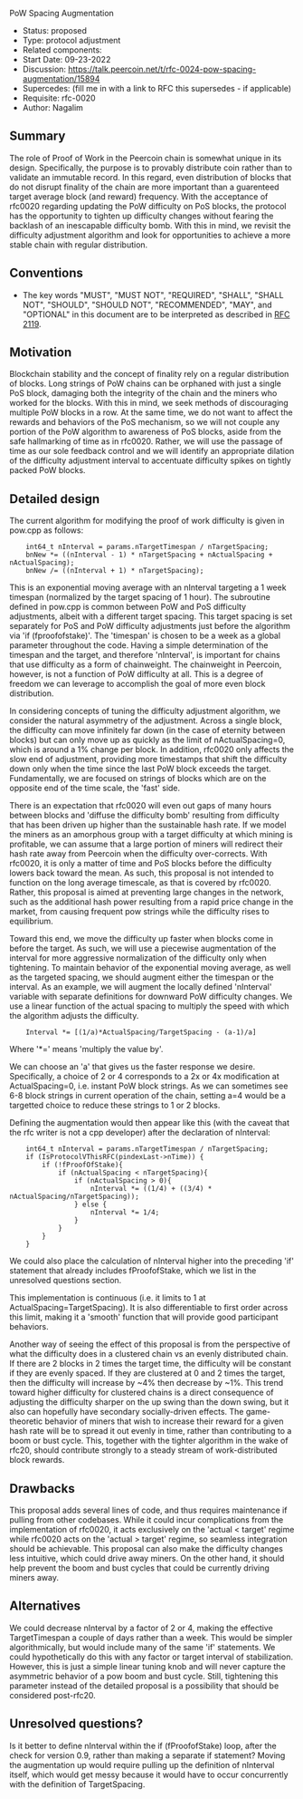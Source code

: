  PoW Spacing Augmentation

- Status: proposed
- Type: protocol adjustment
- Related components: 
- Start Date: 09-23-2022
- Discussion: https://talk.peercoin.net/t/rfc-0024-pow-spacing-augmentation/15894
- Supercedes: (fill me in with a link to RFC this supersedes - if applicable)
- Requisite: rfc-0020
- Author: Nagalim

## Summary

The role of Proof of Work in the Peercoin chain is somewhat unique in its design.
Specifically, the purpose is to provably distribute coin rather than to validate an immutable record.
In this regard, even distribution of blocks that do not disrupt finality of the chain are more important than a guarenteed target average block (and reward) frequency.
With the acceptance of rfc0020 regarding updating the PoW difficulty on PoS blocks, the protocol has the opportunity to tighten up difficulty changes without fearing the backlash of an inescapable difficulty bomb.
With this in mind, we revisit the difficulty adjustment algorithm and look for opportunities to achieve a more stable chain with regular distribution.

## Conventions
- The key words "MUST", "MUST NOT", "REQUIRED", "SHALL", "SHALL NOT", "SHOULD", "SHOULD NOT", "RECOMMENDED", "MAY", and "OPTIONAL" in this document are to be interpreted as described in [RFC 2119](http://tools.ietf.org/html/rfc2119).

## Motivation

Blockchain stability and the concept of finality rely on a regular distribution of blocks.
Long strings of PoW chains can be orphaned with just a single PoS block, damaging both the integrity of the chain and the miners who worked for the blocks.
With this in mind, we seek methods of discouraging multiple PoW blocks in a row.
At the same time, we do not want to affect the rewards and behaviors of the PoS mechanism, so we will not couple any portion of the PoW algorithm to awareness of PoS blocks, aside from the safe hallmarking of time as in rfc0020.
Rather, we will use the passage of time as our sole feedback control and we will identify an appropriate dilation of the difficulty adjustment interval to accentuate difficulty spikes on tightly packed PoW blocks.

## Detailed design

The current algorithm for modifying the proof of work difficulty is given in pow.cpp as follows:

        int64_t nInterval = params.nTargetTimespan / nTargetSpacing;
        bnNew *= ((nInterval - 1) * nTargetSpacing + nActualSpacing + nActualSpacing);
        bnNew /= ((nInterval + 1) * nTargetSpacing);

This is an exponential moving average with an nInterval targeting a 1 week timespan (normalized by the target spacing of 1 hour).
The subroutine defined in pow.cpp is common between PoW and PoS difficulty adjustments, albeit with a different target spacing.
This target spacing is set separately for PoS and PoW difficulty adjustments just before the algorithm via 'if (fproofofstake)'.
The 'timespan' is chosen to be a week as a global parameter throughout the code.
Having a simple determination of the timespan and the target, and therefore 'nInterval', is important for chains that use difficulty as a form of chainweight.
The chainweight in Peercoin, however, is not a function of PoW difficulty at all.
This is a degree of freedom we can leverage to accomplish the goal of more even block distribution.

In considering concepts of tuning the difficulty adjustment algorithm, we consider the natural asymmetry of the adjustment.
Across a single block, the difficulty can move infinitely far down (in the case of eternity between blocks) but can only move up as quickly as the limit of nActualSpacing=0, which is around a 1% change per block.
In addition, rfc0020 only affects the slow end of adjustment, providing more timestamps that shift the difficulty down only when the time since the last PoW block exceeds the target.
Fundamentally, we are focused on strings of blocks which are on the opposite end of the time scale, the 'fast' side.

There is an expectation that rfc0020 will even out gaps of many hours between blocks and 'diffuse the difficulty bomb' resulting from difficulty that has been driven up higher than the sustainable hash rate.
If we model the miners as an amorphous group with a target difficulty at which mining is profitable, we can assume that a large portion of miners will redirect their hash rate away from Peercoin when the difficulty over-corrects.
With rfc0020, it is only a matter of time and PoS blocks before the difficulty lowers back toward the mean.
As such, this proposal is not intended to function on the long average timescale, as that is covered by rfc0020.
Rather, this proposal is aimed at preventing large changes in the network, such as the additional hash power resulting from a rapid price change in the market, from causing frequent pow strings while the difficulty rises to equilibrium.

Toward this end, we move the difficulty up faster when blocks come in before the target.
As such, we will use a piecewise augmentation of the interval for more aggressive normalization of the difficulty only when tightening.
To maintain behavior of the exponential moving average, as well as the targeted spacing, we should augment either the timespan or the interval.  As an example, we will augment the locally defined 'nInterval' 
variable with separate definitions for downward PoW difficulty changes.
We use a linear function of the actual spacing to multiply the speed with which the algorithm adjusts the difficulty.

        Interval *= [(1/a)*ActualSpacing/TargetSpacing - (a-1)/a]

Where '*=' means 'multiply the value by'.

We can choose an 'a' that gives us the faster response we desire.
Specifically, a choice of 2 or 4 corresponds to a 2x or 4x modification at ActualSpacing=0, i.e. instant PoW block strings.
As we can sometimes see 6-8 block strings in current operation of the chain, setting a=4 would be a targetted choice to reduce these strings to 1 or 2 blocks.

Defining the augmentation would then appear like this (with the caveat that the rfc writer is not a cpp developer) after the declaration of nInterval:

        int64_t nInterval = params.nTargetTimespan / nTargetSpacing;
        if (IsProtocolVThisRFC(pindexLast->nTime)) {
            if (!fProofOfStake){
                if (nActualSpacing < nTargetSpacing){
                    if (nActualSpacing > 0){
                        nInterval *= ((1/4) + ((3/4) * nActualSpacing/nTargetSpacing));
                    } else {
                        nInterval *= 1/4;
                    }
                }
            }
        }

We could also place the calculation of nInterval higher into the preceding 'if' statement that already includes fProofofStake, which we list in the unresolved questions section.

This implementation is continuous (i.e. it limits to 1 at ActualSpacing=TargetSpacing).  It is also differentiable to first order across this limit, making it a 'smooth' function that will provide good participant behaviors.

 Another way of seeing the effect of this proposal is from the perspective of what the difficulty does in a clustered chain vs an evenly distributed chain.
 If there are 2 blocks in 2 times the target time, the difficulty will be constant if they are evenly spaced.
 If they are clustered at 0 and 2 times the target, then the difficulty will increase by ~4% then decrease by ~1%.
 This trend toward higher difficulty for clustered chains is a direct consequence of adjusting the difficulty sharper on the up swing than the down swing, but it also can hopefully have secondary socially-driven effects.
 The game-theoretic behavior of miners that wish to increase their reward for a given hash rate will be to spread it out evenly in time, rather than contributing to a boom or bust cycle.
 This, together with the tighter algorithm in the wake of rfc20, should contribute strongly to a steady stream of work-distributed block rewards.

## Drawbacks

This proposal adds several lines of code, and thus requires maintenance if pulling from other codebases.
While it could incur complications from the implementation of rfc0020, it acts exclusively on the 'actual < target' regime while rfc0020 acts on the 'actual > target' regime, so seamless integration should be achievable.
This proposal can also make the difficulty changes less intuitive, which could drive away miners.
On the other hand, it should help prevent the boom and bust cycles that could be currently driving miners away.

## Alternatives

We could decrease nInterval by a factor of 2 or 4, making the effective TargetTimespan a couple of days rather than a week.
This would be simpler algorithmically, but would include many of the same 'if' statements.
We could hypothetically do this with any factor or target interval of stabilization.
However, this is just a simple linear tuning knob and will never capture the asymmetric behavior of a pow boom and bust cycle.
Still, tightening this parameter instead of the detailed proposal is a possibility that should be considered post-rfc20.

## Unresolved questions?

Is it better to define nInterval within the if (fProofofStake) loop, after the check for version 0.9, rather than making a separate if statement?
Moving the augmentation up would require pulling up the definition of nInterval itself, which would get messy because it would have to occur concurrently with the definition of TargetSpacing.
